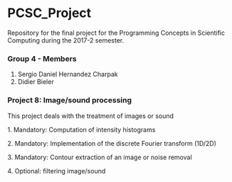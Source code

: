 # PCSC_Project
Repository for the final project for the Programming Concepts in Scientific Computing during the 2017-2 semester.
### Group 4 - Members
1. Sergio Daniel Hernandez Charpak
2. Didier Bieler
### Project 8: Image/sound processing
<p>This project deals with the treatment of images or sound</p>
1. Mandatory: Computation of intensity histograms</p>
2. Mandatory: Implementation of the discrete Fourier transform (1D/2D)</p>
3. Mandatory: Contour extraction of an image or noise removal</p>
4. Optional: filtering image/sound</p>
